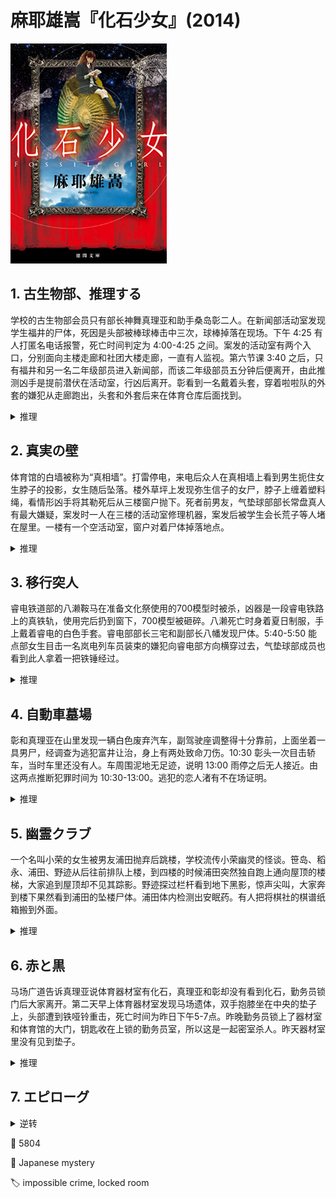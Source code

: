 # 麻耶雄嵩『化石少女』(2014)

<img src=images/2014_cover.jpg width=250/>

## 1. 古生物部、推理する

学校的古生物部会员只有部长神舞真理亚和助手桑岛彰二人。在新闻部活动室发现学生福井的尸体，死因是头部被棒球棒击中三次，球棒掉落在现场。下午 4:25 有人打匿名电话报警，死亡时间判定为 4:00-4:25 之间。案发的活动室有两个入口，分别面向主楼走廊和社团大楼走廊，一直有人监视。第六节课 3:40 之后，只有福井和另一名二年级部员进入新闻部，而该二年级部员五分钟后便离开，由此推测凶手是提前潜伏在活动室，行凶后离开。彰看到一名戴着头套，穿着啦啦队的外套的嫌犯从走廊跑出，头套和外套后来在体育仓库后面找到。

<details><summary>推理</summary>
犯人穿着话剧部的警察制服进入新闻部，之后戴头套离开，报警是为了方便自己假扮警察。犯人没有被二年级的证人认出，说明不是二年级学生，也不是参加选举的会长和副会长，由排除法可知犯人是学生会书记中岛智和。
</details>

## 2. 真実の壁

体育馆的白墙被称为“真相墙”。打雷停电，来电后众人在真相墙上看到男生扼住女生脖子的投影，女生随后坠落。楼外草坪上发现弥生信子的女尸，脖子上缠着塑料绳，看情形凶手将其勒死后从三楼窗户抛下。死者前男友，气垫球部部长常盘真人有最大嫌疑，案发时一人在三楼的活动室修理机器，案发后被学生会长荒子等人堵在屋里。一楼有一个空活动室，窗户对着尸体掉落地点。

<details><summary>推理</summary>
凶手搞坏气垫球台，让常盘滞留社团活动室修理。真相墙上的女生影子是从一楼空房投影，男生影子是三楼的常盘投影，偶然发生重叠。犯人杀死信子后被中岛呼唤，只好将尸体临时吊在窗帘轨道上隐藏，结果尸体掉落，正好投影在墙上。投影出现后凶手去拿万能钥匙，趁机拐到一楼，将尸体丢出窗外。凶手是总务小本英树。
</details>

## 3. 移行突人

睿电铁道部的八濑鞍马在准备文化祭使用的700模型时被杀，凶器是一段睿电铁路上的真铁轨，使用完后扔到窗下，700模型被砸碎。八濑死亡时身着夏日制服，手上戴着睿电的白色手套。睿电部部长三宅和副部长八幡发现尸体。5:40-5:50 能点部女生目击一名岚电列车员装束的嫌犯向睿电部方向横穿过去，气垫球部成员也看到此人拿着一把铁锤经过。

<details><summary>推理</summary>
八濑自己装扮成岚电列车员拿着铁锤下楼破坏睿电模型，伪造模型被竞争对手破坏，掩盖模型失败的事实，之后将铁锤丢入垃圾桶，从南侧楼梯上楼，故意让能点部女生看到。凶手从活动室上方垂下篮子，帮助八濑回收变装制服，并趁八濑伸出窗外的时候扔下铁轨将其砸死。犯人是不可能冒充岚电男的笹岛。
</details>

## 4. 自動車墓場

彰和真理亚在山里发现一辆白色废弃汽车，副驾驶座调整得十分靠前，上面坐着一具男尸，经调查为逃犯富井让治，身上有两处致命刀伤。10:30 彰头一次目击轿车，当时车里还没有人。车周围泥地无足迹，说明 13:00 雨停之后无人接近。由这两点推断犯罪时间为 10:30-13:00。逃犯的恋人渚有不在场证明。

<details><summary>推理</summary>
渚不肯与富井一起逃亡，将其刺死。彰在 10:30 看到的白车是另一辆遗弃汽车。富井尸体乘坐的汽车没拉手刹，从高坡滑下，撞上前面的白车后停下，前车冲下悬崖落入下方水潭。撞车声音被打雷声掩盖。
</details>

## 5. 幽霊クラブ

一个名叫小荣的女生被男友浦田抛弃后跳楼，学校流传小荣幽灵的怪谈。笹岛、稻永、浦田、野迹从后往前排队上楼，到四楼的时候浦田突然独自跑上通向屋顶的楼梯，大家追到屋顶却不见其踪影。野迹探过栏杆看到地下黑影，惊声尖叫，大家奔到楼下果然看到浦田的坠楼尸体。浦田体内检测出安眠药。有人把将棋社的棋谱纸箱搬到外面。

<details><summary>推理</summary>
四人遇到纸箱后折返，变成野迹跟在浦田后面。野迹从背后让浦田吸入麻药，将其扔在将棋部活动室，随后扮演浦田跑上屋顶。大家在屋顶看到的地下“尸体”是黑暗中画出的人影，大家下楼时野迹将浦田从活动室扔到楼下。
</details>

## 6. 赤と黒

马场广道告诉真理亚说体育器材室有化石，真理亚和彰却没有看到化石，勤务员锁门后大家离开。第二天早上体育器材室发现马场遗体，双手抱膝坐在中央的垫子上，头部遭到铁哑铃重击，死亡时间为昨日下午5-7点。昨晚勤务员锁上了器材室和体育馆的大门，钥匙收在上锁的勤务员室，所以这是一起密室杀人。昨天器材室里没有见到垫子。

<details><summary>推理</summary>
凶手杀死马场后用垫子包住尸体挂在天花板上，系在垫子上的绳子从通风口穿出，绑在体育馆后门锅炉房的门把手上，所以在场证人没有看到尸体。凶手事后剪断绳子回收，完成密室。凶手为了确保诡计成立，必须亲眼目睹锁门场面，所以是在场的真理亚、彰、学生会长中一人。真理亚和彰的体重不够拉起垫子，所以会长是凶手。
</details>

## 7. エピローグ

<details><summary>逆转</summary>
马场埋伏在体育馆准备击杀真理亚，被彰发现，彰用哑铃反击打死马场。彰利用马场事先准备的密室诡计，将尸体藏在跳箱下面，事后把跳箱拉开即可，不用吊起尸体，所以不需要比死者重。彰为了不让真理亚发现真相，必须不断听取真理亚的推理并指出其错误，让她对自己的推理没有信心。
</details>

:link: 5804

:file_folder: Japanese mystery

:label: impossible crime, locked room
